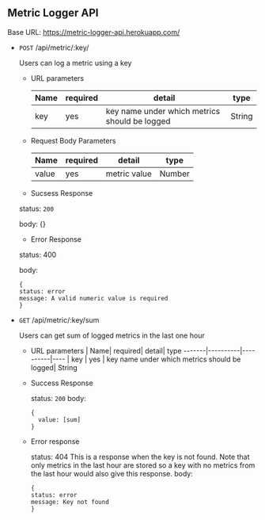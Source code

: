 ## Metric Logger API
Base URL: https://metric-logger-api.herokuapp.com/

*  `POST` /api/metric/:key/

	Users can log a metric using a key 
    * URL parameters 
		
		|    Name| required| detail| type
		 -------|----------|----------|----
		 |    key | yes | key name under which metrics should be logged| String

    * Request Body Parameters 
    
	    | Name |  required|  detail| type
	    --------|----------|--------|-------
	    | value | yes | metric value | Number

	* Sucsess Response 
	
	status: `200`
	
	body: {}
	
	* Error Response 
	
	status: 400
	
	body:
	```
	{
	status: error
	message: A valid numeric value is required
	}
	```

* `GET` /api/metric/:key/sum

 	Users can get sum of logged metrics in the last one hour 
	
	 * URL parameters 
	 	|    Name| required| detail| type
		 -------|----------|----------|----
		 |    key | yes | key name under which metrics should be logged| String

	 * Success Response
	 
		 status: `200` 
		 body:
		```
		{
		  value: [sum]
		}
		```

	* Error response
	
		status: 404
		This is a response when the key is not found. Note that only metrics in the last hour are stored so a key with
		no metrics from the last hour would also give this response.
		body:
		```
		{
		status: error
		message: Key not found
		}
		```
